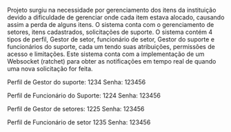 Projeto surgiu na necessidade por gerenciamento dos itens da instituição
devido a dificuldade de gerenciar onde cada item estava alocado, causando assim
a perda de alguns itens. O sistema conta com o gerenciamento de setores, itens cadastrados, solicitações de suporte.
O sistema contém 4 tipos de perfil, Gestor de setor, funcionário de setor, Gestor do suporte e funcionários do suporte, 
cada um tendo suas atribuições, permissões de acesso e limitações. Este sistema conta com a implementação de um Websocket (ratchet)
para obter as notificações em tempo real de quando uma nova solicitação for feita.

Perfil de Gestor do suporte:
1234
Senha: 123456

Perfil de Funcionário do Suporte:
1224
Senha: 123456

Perfil de Gestor de setores:
1225
Senha: 123456

Perfil de Funcionário de setor
1235
Senha: 123456
